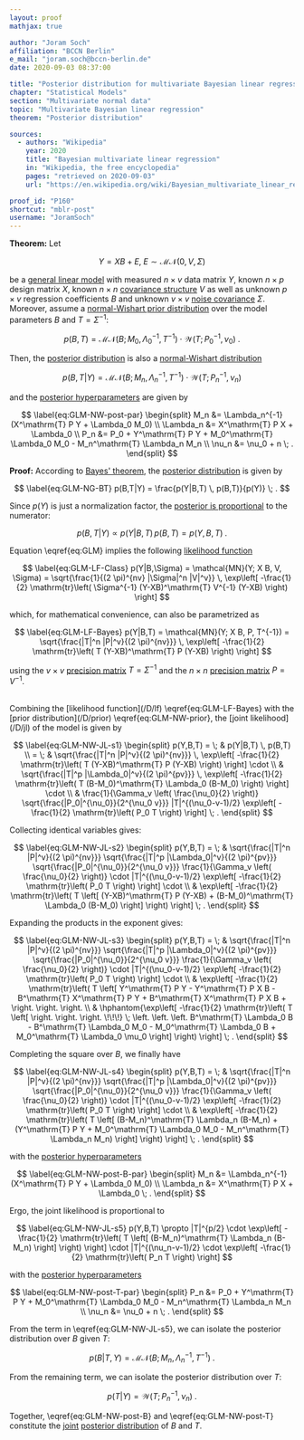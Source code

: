 ```yaml
---
layout: proof
mathjax: true

author: "Joram Soch"
affiliation: "BCCN Berlin"
e_mail: "joram.soch@bccn-berlin.de"
date: 2020-09-03 08:37:00

title: "Posterior distribution for multivariate Bayesian linear regression"
chapter: "Statistical Models"
section: "Multivariate normal data"
topic: "Multivariate Bayesian linear regression"
theorem: "Posterior distribution"

sources:
  - authors: "Wikipedia"
    year: 2020
    title: "Bayesian multivariate linear regression"
    in: "Wikipedia, the free encyclopedia"
    pages: "retrieved on 2020-09-03"
    url: "https://en.wikipedia.org/wiki/Bayesian_multivariate_linear_regression#Posterior_distribution"

proof_id: "P160"
shortcut: "mblr-post"
username: "JoramSoch"
---
```



**Theorem:** Let

$$ \label{eq:GLM}
Y = X B + E, \; E \sim \mathcal{MN}(0, V, \Sigma)
$$

be a [general linear model](/D/glm) with measured $n \times v$ data matrix $Y$, known $n \times p$ design matrix $X$, known $n \times n$ [covariance structure](/D/matn) $V$ as well as unknown $p \times v$ regression coefficients $B$ and unknown $v \times v$ [noise covariance](/D/matn) $\Sigma$. Moreover, assume a [normal-Wishart prior distribution](/P/mblr-prior) over the model parameters $B$ and $T = \Sigma^{-1}$:

$$ \label{eq:GLM-NW-prior}
p(B,T) = \mathcal{MN}(B; M_0, \Lambda_0^{-1}, T^{-1}) \cdot \mathcal{W}(T; P_0^{-1}, \nu_0) \; .
$$

Then, the [posterior distribution](/D/post) is also a [normal-Wishart distribution](/D/nw)

$$ \label{eq:GLM-NW-post}
p(B,T|Y) = \mathcal{MN}(B; M_n, \Lambda_n^{-1}, T^{-1}) \cdot \mathcal{W}(T; P_n^{-1}, \nu_n)
$$

and the [posterior hyperparameters](/D/post) are given by

$$ \label{eq:GLM-NW-post-par}
\begin{split}
M_n &= \Lambda_n^{-1} (X^\mathrm{T} P Y + \Lambda_0 M_0) \\
\Lambda_n &= X^\mathrm{T} P X + \Lambda_0 \\
P_n &= P_0 + Y^\mathrm{T} P Y + M_0^\mathrm{T} \Lambda_0 M_0 - M_n^\mathrm{T} \Lambda_n M_n \\
\nu_n &= \nu_0 + n \; .
\end{split}
$$


**Proof:** According to [Bayes' theorem](/P/bayes-th), the [posterior distribution](/D/post) is given by

$$ \label{eq:GLM-NG-BT}
p(B,T|Y) = \frac{p(Y|B,T) \, p(B,T)}{p(Y)} \; .
$$

Since $p(Y)$ is just a normalization factor, the [posterior is proportional](/P/post-jl) to the numerator:

$$ \label{eq:GLM-NG-post-JL}
p(B,T|Y) \propto p(Y|B,T) \, p(B,T) = p(Y,B,T) \; .
$$

Equation \eqref{eq:GLM} implies the following [likelihood function](/D/lf)

$$ \label{eq:GLM-LF-Class}
p(Y|B,\Sigma) = \mathcal{MN}(Y; X B, V, \Sigma) = \sqrt{\frac{1}{(2 \pi)^{nv} |\Sigma|^n |V|^v}} \, \exp\left[ -\frac{1}{2} \mathrm{tr}\left( \Sigma^{-1} (Y-XB)^\mathrm{T} V^{-1} (Y-XB) \right) \right]
$$

which, for mathematical convenience, can also be parametrized as

$$ \label{eq:GLM-LF-Bayes}
p(Y|B,T) = \mathcal{MN}(Y; X B, P, T^{-1}) = \sqrt{\frac{|T|^n |P|^v}{(2 \pi)^{nv}}} \, \exp\left[ -\frac{1}{2} \mathrm{tr}\left( T (Y-XB)^\mathrm{T} P (Y-XB) \right) \right]
$$

using the $v \times v$ [precision matrix](/D/precmat) $T = \Sigma^{-1}$ and the $n \times n$ [precision matrix](/D/precmat) $P = V^{-1}$.

<br>
Combining the [likelihood function](/D/lf) \eqref{eq:GLM-LF-Bayes} with the [prior distribution](/D/prior) \eqref{eq:GLM-NW-prior}, the [joint likelihood](/D/jl) of the model is given by

$$ \label{eq:GLM-NW-JL-s1}
\begin{split}
p(Y,B,T) = \; & p(Y|B,T) \, p(B,T) \\
= \; & \sqrt{\frac{|T|^n |P|^v}{(2 \pi)^{nv}}} \, \exp\left[ -\frac{1}{2} \mathrm{tr}\left( T (Y-XB)^\mathrm{T} P (Y-XB) \right) \right] \cdot \\
& \sqrt{\frac{|T|^p |\Lambda_0|^v}{(2 \pi)^{pv}}} \, \exp\left[ -\frac{1}{2} \mathrm{tr}\left( T (B-M_0)^\mathrm{T} \Lambda_0 (B-M_0) \right) \right] \cdot \\
& \frac{1}{\Gamma_v \left( \frac{\nu_0}{2} \right)} \sqrt{\frac{|P_0|^{\nu_0}}{2^{\nu_0 v}}} |T|^{(\nu_0-v-1)/2} \exp\left[ -\frac{1}{2} \mathrm{tr}\left( P_0 T \right) \right] \; .
\end{split}
$$

Collecting identical variables gives:

$$ \label{eq:GLM-NW-JL-s2}
\begin{split}
p(Y,B,T) = \; & \sqrt{\frac{|T|^n |P|^v}{(2 \pi)^{nv}}} \sqrt{\frac{|T|^p |\Lambda_0|^v}{(2 \pi)^{pv}}} \sqrt{\frac{|P_0|^{\nu_0}}{2^{\nu_0 v}}} \frac{1}{\Gamma_v \left( \frac{\nu_0}{2} \right)} \cdot |T|^{(\nu_0-v-1)/2} \exp\left[ -\frac{1}{2} \mathrm{tr}\left( P_0 T \right) \right] \cdot \\
& \exp\left[ -\frac{1}{2} \mathrm{tr}\left( T \left[ (Y-XB)^\mathrm{T} P (Y-XB) + (B-M_0)^\mathrm{T} \Lambda_0 (B-M_0) \right] \right) \right] \; .
\end{split}
$$

Expanding the products in the exponent gives:

$$ \label{eq:GLM-NW-JL-s3}
\begin{split}
p(Y,B,T) = \; & \sqrt{\frac{|T|^n |P|^v}{(2 \pi)^{nv}}} \sqrt{\frac{|T|^p |\Lambda_0|^v}{(2 \pi)^{pv}}} \sqrt{\frac{|P_0|^{\nu_0}}{2^{\nu_0 v}}} \frac{1}{\Gamma_v \left( \frac{\nu_0}{2} \right)} \cdot |T|^{(\nu_0-v-1)/2} \exp\left[ -\frac{1}{2} \mathrm{tr}\left( P_0 T \right) \right] \cdot \\
& \exp\left[ -\frac{1}{2} \mathrm{tr}\left( T \left[ Y^\mathrm{T} P Y - Y^\mathrm{T} P X B - B^\mathrm{T} X^\mathrm{T} P Y + B^\mathrm{T} X^\mathrm{T} P X B + \right. \right. \right. \\
& \hphantom{\exp\left[ -\frac{1}{2} \mathrm{tr}\left( T \left[ \right. \right. \right. \!\!\!} \; \left. \left. \left. B^\mathrm{T} \Lambda_0 B - B^\mathrm{T} \Lambda_0 M_0 - M_0^\mathrm{T} \Lambda_0 B + M_0^\mathrm{T} \Lambda_0 \mu_0 \right] \right) \right] \; .
\end{split}
$$

Completing the square over $B$, we finally have

$$ \label{eq:GLM-NW-JL-s4}
\begin{split}
p(Y,B,T) = \; & \sqrt{\frac{|T|^n |P|^v}{(2 \pi)^{nv}}} \sqrt{\frac{|T|^p |\Lambda_0|^v}{(2 \pi)^{pv}}} \sqrt{\frac{|P_0|^{\nu_0}}{2^{\nu_0 v}}} \frac{1}{\Gamma_v \left( \frac{\nu_0}{2} \right)} \cdot |T|^{(\nu_0-v-1)/2} \exp\left[ -\frac{1}{2} \mathrm{tr}\left( P_0 T \right) \right] \cdot \\
& \exp\left[ -\frac{1}{2} \mathrm{tr}\left( T \left[ (B-M_n)^\mathrm{T} \Lambda_n (B-M_n) + (Y^\mathrm{T} P Y + M_0^\mathrm{T} \Lambda_0 M_0 - M_n^\mathrm{T} \Lambda_n M_n) \right] \right) \right] \; .
\end{split}
$$

with the [posterior hyperparameters](/D/post)

$$ \label{eq:GLM-NW-post-B-par}
\begin{split}
M_n &= \Lambda_n^{-1} (X^\mathrm{T} P Y + \Lambda_0 M_0) \\
\Lambda_n &= X^\mathrm{T} P X + \Lambda_0 \; .
\end{split}
$$

Ergo, the joint likelihood is proportional to

$$ \label{eq:GLM-NW-JL-s5}
p(Y,B,T) \propto |T|^{p/2} \cdot \exp\left[ -\frac{1}{2} \mathrm{tr}\left( T \left[ (B-M_n)^\mathrm{T} \Lambda_n (B-M_n) \right] \right) \right] \cdot |T|^{(\nu_n-v-1)/2} \cdot \exp\left[ -\frac{1}{2} \mathrm{tr}\left( P_n T \right) \right]
$$

with the [posterior hyperparameters](/D/post)

$$ \label{eq:GLM-NW-post-T-par}
\begin{split}
P_n &= P_0 + Y^\mathrm{T} P Y + M_0^\mathrm{T} \Lambda_0 M_0 - M_n^\mathrm{T} \Lambda_n M_n \\
\nu_n &= \nu_0 + n \; .
\end{split}
$$

From the term in \eqref{eq:GLM-NW-JL-s5}, we can isolate the posterior distribution over $B$ given $T$:

$$ \label{eq:GLM-NW-post-B}
p(B|T,Y) = \mathcal{MN}(B; M_n, \Lambda_n^{-1}, T^{-1}) \; .
$$

From the remaining term, we can isolate the posterior distribution over $T$:

$$ \label{eq:GLM-NW-post-T}
p(T|Y) = \mathcal{W}(T; P_n^{-1}, \nu_n) \; .
$$

Together, \eqref{eq:GLM-NW-post-B} and \eqref{eq:GLM-NW-post-T} constitute the [joint](/D/prob-joint) [posterior distribution](/D/post) of $B$ and $T$.